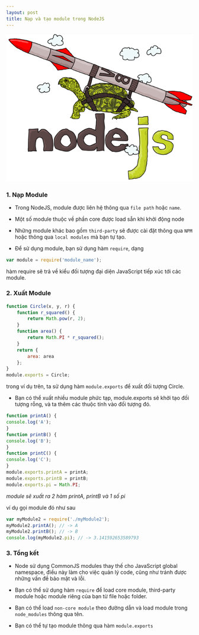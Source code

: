 ```yaml
---
layout: post
title: Nạp và tạo module trong NodeJS
---
```


![](/images/nodejs-v8.png)

<!--break-->

### 1. Nạp Module
- Trong NodeJS, module được liên hệ thông qua `file path` hoặc `name`. 
- Một số module thuộc về phần core được load sẵn khi khởi động node
- Những module khác bao gồm `third-party` sẽ được cài đặt thông qua `NPM` hoặc thông qua `local modules` mà bạn tự tạo.

- Để sử dụng module, bạn sử dụng hàm `require`, dạng 

```javascript
var module = require('module_name');
```

hàm require sẽ trả về kiểu đối tượng đại diện JavaScript tiếp xúc tới các module.

### 2. Xuất Module

```javascript
function Circle(x, y, r) {
	function r_squared() {
		return Math.pow(r, 2);
	}
	function area() {
		return Math.PI * r_squared();
	}
	return {
		area: area
	};
}
module.exports = Circle;
```
trong ví dụ trên, ta sử dụng hàm `module.exports` để xuất đối tượng Circle.

- Bạn có thể xuất nhiều module phức tạp, module.exports sẽ khởi tạo đối tượng rỗng, và ta thêm các thuộc tính vào đối tượng đó.


```javascript
function printA() {
console.log('A');
}
function printB() {
console.log('B');
}
function printC() {
console.log('C');
}
module.exports.printA = printA;
module.exports.printB = printB;
module.exports.pi = Math.PI;
```

*module sẽ xuất ra 2 hàm printA, printB và 1 số pi*

ví dụ gọi module đó như sau

```javascript
var myModule2 = require('./myModule2');
myModule2.printA(); // -> A
myModule2.printB(); // -> B
console.log(myModule2.pi); // -> 3.141592653589793
```


### 3. Tổng kết
- Node sử dụng CommonJS modules thay thế cho JavaScript global namespace, điều này làm cho việc quản lý code, cũng như tránh được những vấn đề bảo mật và lỗi.

- Bạn có thể sử dụng hàm `require` để load core module, third-party module hoặc module riêng của bạn từ file hoặc folder.

- Bạn có thể load `non-core module` theo đường dẫn và load module trong `node_modules` thông qua tên.

- Bạn có thể tự tạo module thông qua hàm `module.exports`

